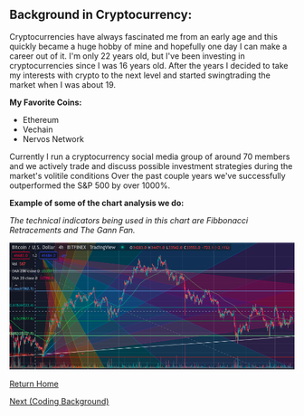 ## Background in Cryptocurrency:

Cryptocurrencies have always fascinated me from an early age and this quickly became a huge hobby of mine and hopefully one day I can make a career out of it. I'm only 22 years old, but I've been investing in cryptocurrencies since I was 16 years old. After the years I decided to take my interests with crypto to the next level and started swingtrading the market when I was about 19.

**My Favorite Coins:**

* Ethereum
* Vechain
* Nervos Network


Currently I run a cryptocurrency social media group of around 70 members and we actively trade and discuss possible investment strategies during the market's volitile conditions Over the past couple years we've successfully outperformed the S&P 500 by over 1000%.

**Example of some of the chart analysis we do:**

 *The technical indicators being used in this chart are Fibbonacci Retracements and The Gann Fan.*

![Image of Trading](Crypto.png)

[Return Home](README.md)

[Next (Coding Background)](page4.md)   
